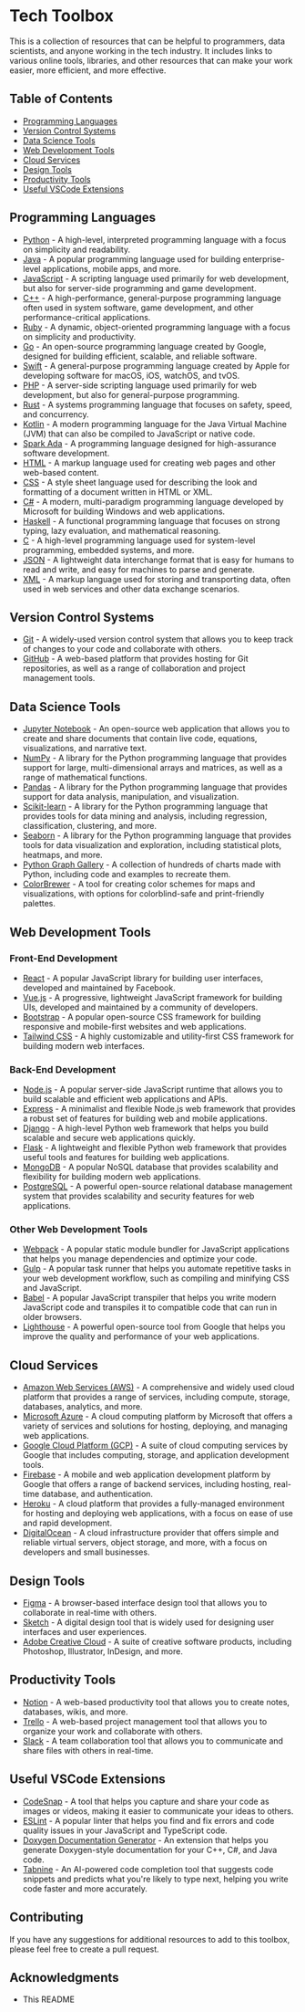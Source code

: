 # Tech Toolbox

This is a collection of resources that can be helpful to programmers, data scientists, and anyone working in the tech industry. It includes links to various online tools, libraries, and other resources that can make your work easier, more efficient, and more effective.

## Table of Contents

- [Programming Languages](#programming-languages)
- [Version Control Systems](#version-control-systems)
- [Data Science Tools](#data-science-tools)
- [Web Development Tools](#web-development-tools)
- [Cloud Services](#cloud-services)
- [Design Tools](#design-tools)
- [Productivity Tools](#productivity-tools)
- [Useful VSCode Extensions](#useful-vscode-extensions)

## Programming Languages

- [Python](https://www.python.org/) - A high-level, interpreted programming language with a focus on simplicity and readability.
- [Java](https://www.java.com/en/) - A popular programming language used for building enterprise-level applications, mobile apps, and more.
- [JavaScript](https://developer.mozilla.org/en-US/docs/Web/JavaScript) - A scripting language used primarily for web development, but also for server-side programming and game development.
- [C++](https://isocpp.org/) - A high-performance, general-purpose programming language often used in system software, game development, and other performance-critical applications.
- [Ruby](https://www.ruby-lang.org/en/) - A dynamic, object-oriented programming language with a focus on simplicity and productivity.
- [Go](https://golang.org/) - An open-source programming language created by Google, designed for building efficient, scalable, and reliable software.
- [Swift](https://developer.apple.com/swift/) - A general-purpose programming language created by Apple for developing software for macOS, iOS, watchOS, and tvOS.
- [PHP](https://www.php.net/) - A server-side scripting language used primarily for web development, but also for general-purpose programming.
- [Rust](https://www.rust-lang.org/) - A systems programming language that focuses on safety, speed, and concurrency.
- [Kotlin](https://kotlinlang.org/) - A modern programming language for the Java Virtual Machine (JVM) that can also be compiled to JavaScript or native code.
- [Spark Ada](https://en.wikipedia.org/wiki/SPARK_(programming_language)) - A programming language designed for high-assurance software development.
- [HTML](https://developer.mozilla.org/en-US/docs/Web/HTML) - A markup language used for creating web pages and other web-based content.
- [CSS](https://developer.mozilla.org/en-US/docs/Web/CSS) - A style sheet language used for describing the look and formatting of a document written in HTML or XML.
- [C#](https://docs.microsoft.com/en-us/dotnet/csharp/) - A modern, multi-paradigm programming language developed by Microsoft for building Windows and web applications.
- [Haskell](https://www.haskell.org/) - A functional programming language that focuses on strong typing, lazy evaluation, and mathematical reasoning.
- [C](https://en.wikipedia.org/wiki/C_(programming_language)) - A high-level programming language used for system-level programming, embedded systems, and more.
- [JSON](https://www.json.org/) - A lightweight data interchange format that is easy for humans to read and write, and easy for machines to parse and generate.
- [XML](https://www.w3.org/XML/) - A markup language used for storing and transporting data, often used in web services and other data exchange scenarios.

## Version Control Systems

- [Git](https://git-scm.com/) - A widely-used version control system that allows you to keep track of changes to your code and collaborate with others.
- [GitHub](https://github.com/) - A web-based platform that provides hosting for Git repositories, as well as a range of collaboration and project management tools.

## Data Science Tools

- [Jupyter Notebook](https://jupyter.org/) - An open-source web application that allows you to create and share documents that contain live code, equations, visualizations, and narrative text.
- [NumPy](https://numpy.org/) - A library for the Python programming language that provides support for large, multi-dimensional arrays and matrices, as well as a range of mathematical functions.
- [Pandas](https://pandas.pydata.org/) - A library for the Python programming language that provides support for data analysis, manipulation, and visualization.
- [Scikit-learn](https://scikit-learn.org/) - A library for the Python programming language that provides tools for data mining and analysis, including regression, classification, clustering, and more.
- [Seaborn](https://seaborn.pydata.org/) - A library for the Python programming language that provides tools for data visualization and exploration, including statistical plots, heatmaps, and more.
- [Python Graph Gallery](https://www.python-graph-gallery.com/) - A collection of hundreds of charts made with Python, including code and examples to recreate them.
- [ColorBrewer](https://colorbrewer2.org/) - A tool for creating color schemes for maps and visualizations, with options for colorblind-safe and print-friendly palettes.

## Web Development Tools

### Front-End Development

- [React](https://reactjs.org/) - A popular JavaScript library for building user interfaces, developed and maintained by Facebook.
- [Vue.js](https://vuejs.org/) - A progressive, lightweight JavaScript framework for building UIs, developed and maintained by a community of developers.
- [Bootstrap](https://getbootstrap.com/) - A popular open-source CSS framework for building responsive and mobile-first websites and web applications.
- [Tailwind CSS](https://tailwindcss.com/) - A highly customizable and utility-first CSS framework for building modern web interfaces.

### Back-End Development

- [Node.js](https://nodejs.org/) - A popular server-side JavaScript runtime that allows you to build scalable and efficient web applications and APIs.
- [Express](https://expressjs.com/) - A minimalist and flexible Node.js web framework that provides a robust set of features for building web and mobile applications.
- [Django](https://www.djangoproject.com/) - A high-level Python web framework that helps you build scalable and secure web applications quickly.
- [Flask](https://palletsprojects.com/p/flask/) - A lightweight and flexible Python web framework that provides useful tools and features for building web applications.
- [MongoDB](https://www.mongodb.com/) - A popular NoSQL database that provides scalability and flexibility for building modern web applications.
- [PostgreSQL](https://www.postgresql.org/) - A powerful open-source relational database management system that provides scalability and security features for web applications.

### Other Web Development Tools

- [Webpack](https://webpack.js.org/) - A popular static module bundler for JavaScript applications that helps you manage dependencies and optimize your code.
- [Gulp](https://gulpjs.com/) - A popular task runner that helps you automate repetitive tasks in your web development workflow, such as compiling and minifying CSS and JavaScript.
- [Babel](https://babeljs.io/) - A popular JavaScript transpiler that helps you write modern JavaScript code and transpiles it to compatible code that can run in older browsers.
- [Lighthouse](https://developers.google.com/web/tools/lighthouse) - A powerful open-source tool from Google that helps you improve the quality and performance of your web applications.

## Cloud Services

- [Amazon Web Services (AWS)](https://aws.amazon.com/) - A comprehensive and widely used cloud platform that provides a range of services, including compute, storage, databases, analytics, and more.
- [Microsoft Azure](https://azure.microsoft.com/) - A cloud computing platform by Microsoft that offers a variety of services and solutions for hosting, deploying, and managing web applications.
- [Google Cloud Platform (GCP)](https://cloud.google.com/) - A suite of cloud computing services by Google that includes computing, storage, and application development tools.
- [Firebase](https://firebase.google.com/) - A mobile and web application development platform by Google that offers a range of backend services, including hosting, real-time database, and authentication.
- [Heroku](https://www.heroku.com/) - A cloud platform that provides a fully-managed environment for hosting and deploying web applications, with a focus on ease of use and rapid development.
- [DigitalOcean](https://www.digitalocean.com/) - A cloud infrastructure provider that offers simple and reliable virtual servers, object storage, and more, with a focus on developers and small businesses.

## Design Tools

- [Figma](https://www.figma.com/) - A browser-based interface design tool that allows you to collaborate in real-time with others.
- [Sketch](https://www.sketch.com/) - A digital design tool that is widely used for designing user interfaces and user experiences.
- [Adobe Creative Cloud](https://www.adobe.com/creativecloud.html) - A suite of creative software products, including Photoshop, Illustrator, InDesign, and more.

## Productivity Tools

- [Notion](https://www.notion.so/) - A web-based productivity tool that allows you to create notes, databases, wikis, and more.
- [Trello](https://trello.com/) - A web-based project management tool that allows you to organize your work and collaborate with others.
- [Slack](https://slack.com/) - A team collaboration tool that allows you to communicate and share files with others in real-time.

## Useful VSCode Extensions

- [CodeSnap](https://marketplace.visualstudio.com/items?itemName=adpyke.codesnap) - A tool that helps you capture and share your code as images or videos, making it easier to communicate your ideas to others.
- [ESLint](https://marketplace.visualstudio.com/items?itemName=dbaeumer.vscode-eslint) - A popular linter that helps you find and fix errors and code quality issues in your JavaScript and TypeScript code.
- [Doxygen Documentation Generator](https://marketplace.visualstudio.com/items?itemName=cschlosser.doxdocgen) - An extension that helps you generate Doxygen-style documentation for your C++, C#, and Java code.
- [Tabnine](https://marketplace.visualstudio.com/items?itemName=TabNine.tabnine-vscode) - An AI-powered code completion tool that suggests code snippets and predicts what you're likely to type next, helping you write code faster and more accurately.

## Contributing

If you have any suggestions for additional resources to add to this toolbox, please feel free to create a pull request.

## Acknowledgments

- This README
